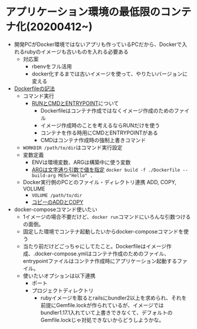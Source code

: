 # アプリケーション環境の最低限のコンテナ化(20200412~)
- 開発PCがDocker環境ではないアプリも作っているPCだから、Dockerで入れるrubyのイメージも古いものを入れる必要ある
  - 対応案
    - rbenvをフル活用
    - docker化するまでは古いイメージを使って、やりたいバージョンに変える
- [Dockerfileの記法](http://docs.docker.jp/engine/reference/builder.html)
  - コマンド実行
    - [RUNとCMDとENTRYPOINT](https://shinkufencer.hateblo.jp/entry/2019/01/28/225553)について
      - Dockerfileはコンテナ作成ではなくイメージ作成のためのファイル
      - イメージ作成時のことを考えるならRUNだけを使う
      - コンテナを作る時用にCMDとENTRYPOINTがある
      - CMDはコンテナ作成時の強制上書きコマンド
  - `WORKDIR /path/to/dir`はコマンド実行設定
  - 変数定義
    - ENVは環境変数、ARGは構築中に使う変数
    - [ARGは文字通り引数で値を指定](https://techblog.recochoku.jp/1979) `docker build -f ./Dockerfile --build-arg MES="Hello" .`
  - Docker実行側のPCとのファイル・ディレクトリ連携 ADD, COPY, VOLUME
    - `VOLUME /path/to/dir`
    - [コピーのADDとCOPY](https://qiita.com/YumaInaura/items/1647e509f83462a37494)
- docker-composeコマンド使いたい
  - 1イメージの場合不要だけど、`docker run`コマンドにいろんな引数つけるの面倒。
  - 固定した環境でコンテナ起動したいからdocker-composeコマンドを使う
  - 当たり前だけどごっちゃにしてたこと。Dockerfileはイメージ作成、.docker-compose.ymlはコンテナ作成のためのファイル、entrypointファイルはコンテナ作成時にアプリケーション起動するファイル。
  - 使いたいオプションは以下連携
    - ポート
    - プロジェクトディレクトリ
      - rubyイメージを取るとrailsにbundler2以上を求められ、それを前提にGemfile.lockが作られているが、イメージではbundler1.17.1入れていて上書きできなくて、デフォルトのGemfile.lockじゃ対処できないからどうしようかな。